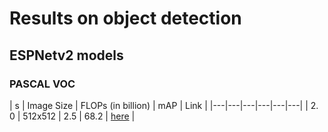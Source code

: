 # Results on object detection

## ESPNetv2 models


### PASCAL VOC

| s | Image Size | FLOPs (in billion) | mAP | Link |
|---|---|---|---|---|---|
| 2. 0 | 512x512 | 2.5 | 68.2 | [here](/model/detection/model_zoo/espnetv2/espnet_s_2.0_pascal_512x512.pth) |

